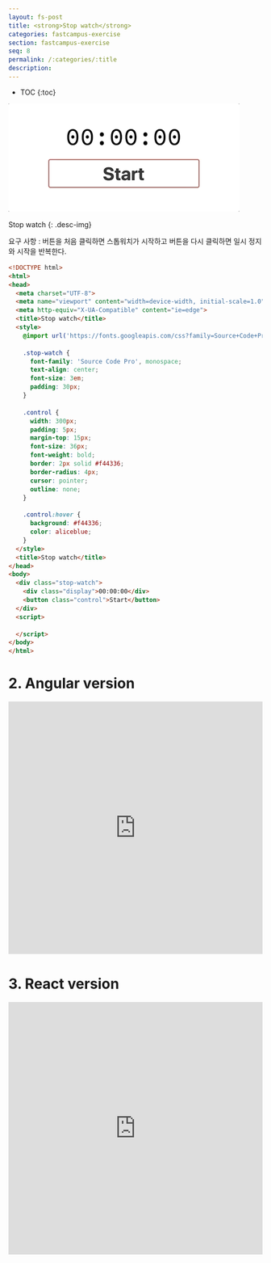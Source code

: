 ```yaml
---
layout: fs-post
title: <strong>Stop watch</strong>
categories: fastcampus-exercise
section: fastcampus-exercise
seq: 8
permalink: /:categories/:title
description:
---
```


* TOC
{:toc}

![](/assets/fs-images/exercise/stop-watch.gif)

Stop watch
{: .desc-img}

요구 사항
: 버튼을 처음 클릭하면 스톱워치가 시작하고 버튼을 다시 클릭하면 일시 정지와 시작을 반복한다.


```html
<!DOCTYPE html>
<html>
<head>
  <meta charset="UTF-8">
  <meta name="viewport" content="width=device-width, initial-scale=1.0">
  <meta http-equiv="X-UA-Compatible" content="ie=edge">
  <title>Stop watch</title>
  <style>
    @import url('https://fonts.googleapis.com/css?family=Source+Code+Pro');

    .stop-watch {
      font-family: 'Source Code Pro', monospace;
      text-align: center;
      font-size: 3em;
      padding: 30px;
    }

    .control {
      width: 300px;
      padding: 5px;
      margin-top: 15px;
      font-size: 36px;
      font-weight: bold;
      border: 2px solid #f44336;
      border-radius: 4px;
      cursor: pointer;
      outline: none;
    }

    .control:hover {
      background: #f44336;
      color: aliceblue;
    }
  </style>
  <title>Stop watch</title>
</head>
<body>
  <div class="stop-watch">
    <div class="display">00:00:00</div>
    <button class="control">Start</button>
  </div>
  <script>

  </script>
</body>
</html>
```
<!--
    const $control = document.querySelector('.control');

    const clickHandler = (function () {
      let mm = 0, ss = 0, ms = 0;
      let isRunning = false;
      let timerID = 0;
      const $display = document.querySelector('.display');

      const format = num => ((num + '').length === 1 ? '0' + num : num + '');

      return function () {
        if (isRunning) {
          // Running => Stop
          clearInterval(timerID);
        } else {
          // Stop => Running
          timerID = setInterval(() => {
            // 10ms 단위로 증가
            ms++;
            if (ms >= 100) {
              ss++;
              ms = 0;
            }
            if (ss >= 60) {
              mm++;
              ss = 0;
            }
            $display.innerHTML = `${format(mm)}:${format(ss)}:${format(ms)}`;
          }, 10);
        }
        isRunning = !isRunning;
        $control.innerHTML = isRunning ? 'Stop' : 'Start';
      };
    }());

    $control.onclick = clickHandler;
 -->
# 2. Angular version

<iframe src="https://stackblitz.com/edit/angular-stop-watch?ctl=1&embed=1&hideNavigation=1&file=src/app/app.component.ts" frameborder="0" width="100%" height="500"></iframe>

# 3. React version

<iframe src="https://stackblitz.com/edit/react-stop-watch?ctl=1&embed=1&hideNavigation=1&file=index.js" frameborder="0" width="100%" height="500"></iframe>